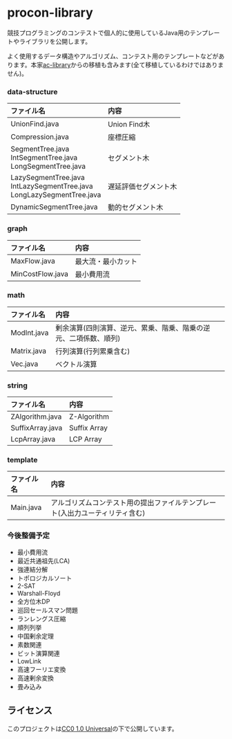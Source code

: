 # procon-library

競技プログラミングのコンテストで個人的に使用しているJava用のテンプレートやライブラリを公開します。

よく使用するデータ構造やアルゴリズム、コンテスト用のテンプレートなどがあります。本家[ac-library](https://github.com/atcoder/ac-library/tree/master)からの移植も含みます(全て移植しているわけではありません)。

### data-structure
| ファイル名               | 内容                                 |
|:-------------------------|:-------------------------------------|
| UnionFind.java           | Union Find木                         |
| Compression.java         | 座標圧縮                             |
| SegmentTree.java<br>IntSegmentTree.java<br>LongSegmentTree.java | セグメント木  |
| LazySegmentTree.java<br>IntLazySegmentTree.java<br>LongLazySegmentTree.java | 遅延評価セグメント木  |
| DynamicSegmentTree.java  | 動的セグメント木                     |

### graph
| ファイル名               | 内容                                 |
|:-------------------------|:-------------------------------------|
| MaxFlow.java             | 最大流・最小カット                   |
| MinCostFlow.java         | 最小費用流                           |

### math
| ファイル名               | 内容                                 |
|:-------------------------|:-------------------------------------|
| ModInt.java              | 剰余演算(四則演算、逆元、累乗、階乗、階乗の逆元、二項係数、順列) |
| Matrix.java              | 行列演算(行列累乗含む)               |
| Vec.java                 | ベクトル演算                         |

### string
| ファイル名               | 内容                                 |
|:-------------------------|:-------------------------------------|
| ZAlgorithm.java          | Z-Algorithm                          |
| SuffixArray.java         | Suffix Array                         |
| LcpArray.java            | LCP Array                            |

### template
| ファイル名               | 内容                                 |
|:-------------------------|:-------------------------------------|
| Main.java                | アルゴリズムコンテスト用の提出ファイルテンプレート(入出力ユーティリティ含む) |

### 今後整備予定
- 最小費用流
- 最近共通祖先(LCA)
- 強連結分解
- トポロジカルソート
- 2-SAT
- Warshall-Floyd
- 全方位木DP
- 巡回セールスマン問題
- ランレングス圧縮
- 順列列挙
- 中国剰余定理
- 素数関連
- ビット演算関連
- LowLink
- 高速フーリエ変換
- 高速剰余変換
- 畳み込み

## ライセンス
このプロジェクトは[CC0 1.0 Universal](https://creativecommons.org/publicdomain/zero/1.0/legalcode)の下で公開しています。
